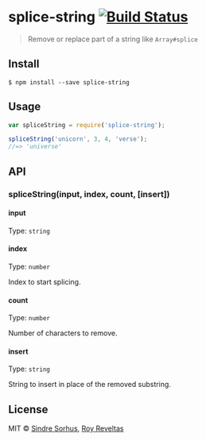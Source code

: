 # splice-string [![Build Status](https://travis-ci.org/sindresorhus/splice-string.svg?branch=master)](https://travis-ci.org/sindresorhus/splice-string)

> Remove or replace part of a string like `Array#splice`


## Install

```
$ npm install --save splice-string
```


## Usage

```js
var spliceString = require('splice-string');

spliceString('unicorn', 3, 4, 'verse');
//=> 'universe'
```


## API

### spliceString(input, index, count, [insert])

#### input

Type: `string`

#### index

Type: `number`

Index to start splicing.

#### count

Type: `number`

Number of characters to remove.

#### insert

Type: `string`

String to insert in place of the removed substring.


## License

MIT © [Sindre Sorhus](http://sindresorhus.com), [Roy Reveltas](https://github.com/revelt/)
